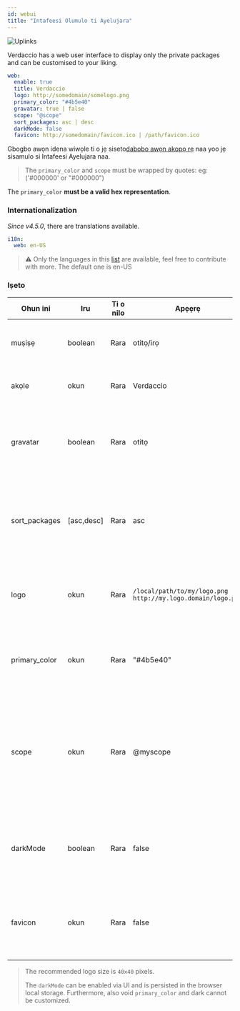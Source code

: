 ```yaml
---
id: webui
title: "Intafeesi Olumulo ti Ayelujara"
---
```


![Uplinks](https://user-images.githubusercontent.com/558752/52916111-fa4ba980-32db-11e9-8a64-f4e06eb920b3.png)

Verdaccio has a web user interface to display only the private packages and can be customised to your liking.

```yaml
web:
  enable: true
  title: Verdaccio
  logo: http://somedomain/somelogo.png
  primary_color: "#4b5e40"
  gravatar: true | false
  scope: "@scope"
  sort_packages: asc | desc
  darkMode: false
  favicon: http://somedomain/favicon.ico | /path/favicon.ico
```

Gbogbo awọn idena wiwọle ti o jẹ siseto[dabobo awọn akopọ rẹ](protect-your-dependencies.md) naa yoo jẹ sisamulo si Intafeesi Ayelujara naa.

> The `primary_color` and `scope` must be wrapped by quotes: eg: ('#000000' or "#000000")

The `primary_color` **must be a valid hex representation**.

### Internationalization

*Since v4.5.0*, there are translations available.

```yaml
i18n:
  web: en-US
```

> ⚠️ Only the languages in this [list](https://github.com/verdaccio/ui/tree/master/i18n/translations) are available, feel free to contribute with more. The default one is en-US

### Iṣeto

| Ohun ini      | Iru        | Ti o nilo | Apẹẹrẹ                                                        | Atilẹyin      | Apejuwe                                                                                                          |
| ------------- | ---------- | --------- | ------------------------------------------------------------- | ------------- | ---------------------------------------------------------------------------------------------------------------- |
| muṣiṣẹ        | boolean    | Rara      | otitọ/irọ                                                     | gbogbo        | gba lati ṣafihan intafeesi ayelujara naa                                                                         |
| akọle         | okun       | Rara      | Verdaccio                                                     | gbogbo        | Apejuwe akọle akori HTML                                                                                         |
| gravatar      | boolean    | Rara      | otitọ                                                         | `>v4`      | Gravatars yoo jẹ pipilẹṣẹ labẹ ibori ti o ba jẹ pe ohun-ini yii wa ni imusisẹ                                    |
| sort_packages | [asc,desc] | Rara      | asc                                                           | `>v4`      | Nipa atilẹwa awọn akopọ aladani ti jẹ siseto lẹsẹsẹ ni ọna igasoke                                               |
| logo          | okun       | Rara      | `/local/path/to/my/logo.png` `http://my.logo.domain/logo.png` | gbogbo        | uRI kan nibi ti aami idanimọ wa (akọle aami idanimọ)                                                             |
| primary_color | okun       | Rara      | "#4b5e40"                                                     | `>4`       | Awọ akọkọ lati lo jakejado UI naa(akọle, abbl)                                                                   |
| scope         | okun       | Rara      | @myscope                                                      | `>v3.x`    | Ti o ba n lo iforukọsilẹ yii fun scope modulu kan ni pato, yan scope naa lati ṣeto rẹ ninu akọle itọnisọna webui |
| darkMode      | boolean    | Rara      | false                                                         | `>=v4.6.0` | This mode is an special theme for those want to live in the dark side                                            |
| favicon       | okun       | Rara      | false                                                         | `>=v5.0.1` | Display a custom favicon, can be local resource or valid url                                                     |

> The recommended logo size is `40x40` pixels.
> 
> The `darkMode` can be enabled via UI and is persisted in the browser local storage. Furthermore, also void `primary_color` and dark cannot be customized.